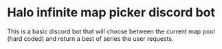# Halo infinite map picker discord bot

This is a basic discord bot that will choose between the current map pool (hard coded) and return a best of series the user requests.
